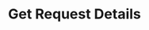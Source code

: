 ---
title: Get Request Details
excerpt: >-
  This API allows you to retrieve up to 50 records containing goodwill and
  change identifier requests.  It is the sub-set of request/logs API. 


  You can filter requests by customer and request type such as change
  identifier, customer merge, mobile reallocation and good will requests. This
  API supports various filters to fetch requests.
api:
  file: customer-v11.json
  operationId: get-request-details
deprecated: false
hidden: false
metadata:
  title: ''
  description: ''
  robots: index
next:
  description: ''
---